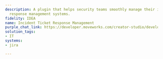 ```yaml
---
description: A plugin that helps security teams smoothly manage their incident ticket
  response management systems.
fidelity: IDEA
name: Incident Ticket Response Management
purple_chat_link: https://developer.moveworks.com/creator-studio/developer-tools/purple-chat?purple_chat_v1=%7B%22messages%22%3A%5B%7B%22from%22%3A%22USER%22%2C%22text%22%3A%22%3Cp%3EI+need+to+check+the+status+of+incident+tickets+for+unknown+login+activity.%3C%2Fp%3E%22%7D%2C%7B%22from%22%3A%22ANNOTATION%22%2C%22text%22%3A%22Searches+for+incident+tickets+related+to+unknown+login+activity+in+the+Incident+Management+System%22%7D%2C%7B%22from%22%3A%22BOT%22%2C%22text%22%3A%22%3Cp%3EI+found+two+incident+tickets+related+to+unknown+login+activity.%3Cbr%3E%3C%2Fp%3E%22%2C%22cards%22%3A%5B%7B%22title%22%3A%22%3Cp%3ETicket+1%3A+INC-10234+-+Unknown+login+from+overseas+IP%3Cbr%3E%3C%2Fp%3E%22%2C%22text%22%3A%22%3Cp%3E%3Cb%3EStatus%3A%3C%2Fb%3E+Open%3Cbr%3E%3Cb%3EReported+By%3A%3C%2Fb%3E+Alex+Doe%3Cbr%3E%3C%2Fp%3E%22%7D%2C%7B%22title%22%3A%22%3Cp%3ETicket+2%3A+INC-20458+-+Repeated+login+attempts+detected%3Cbr%3E%3C%2Fp%3E%22%2C%22text%22%3A%22%3Cp%3E%3Cb%3EStatus%3A%3C%2Fb%3E+In+Progress%3Cbr%3E%3Cb%3EReported+By%3A%3C%2Fb%3E+Jamie+Fox%3Cbr%3E%3C%2Fp%3E%22%7D%5D%7D%2C%7B%22from%22%3A%22USER%22%2C%22text%22%3A%22%3Cp%3EResolve+ticket+INC-10234+for+Alex+Doe+because+the+user+verified+their+travel+status.%3Cbr%3E%3C%2Fp%3E%22%7D%2C%7B%22from%22%3A%22BOT%22%2C%22text%22%3A%22%3Cp%3EPlease+confirm+the+resolution+details+for+Ticket+INC-10234+reported+by+Alex+Doe.%3Cbr%3E%3C%2Fp%3E%22%2C%22cards%22%3A%5B%7B%22title%22%3A%22%3Cp%3EResolution+Confirmation%3Cbr%3E%3C%2Fp%3E%22%2C%22text%22%3A%22%3Cp%3E%3Cb%3ETicket+ID%3A%3C%2Fb%3E+INC-10234%3Cbr%3E%3Cb%3EReported+By%3A%3C%2Fb%3E+Alex+Doe%3Cbr%3E%3Cb%3EReason%3A%3C%2Fb%3E+User+verified+their+travel+status.%3Cbr%3E%3C%2Fp%3E%22%2C%22buttons%22%3A%5B%7B%22style%22%3A%22PRIMARY%22%2C%22text%22%3A%22Confirm+Resolution%22%7D%2C%7B%22text%22%3A%22Edit+Details%22%7D%2C%7B%22text%22%3A%22Cancel%22%7D%5D%7D%5D%7D%5D%2C%22settings%22%3A%7B%22colorStyle%22%3A%22LIGHT%22%2C%22startTime%22%3A%2211%3A43%2BAM%22%2C%22defaultPerson%22%3A%22GWEN%22%2C%22editable%22%3Atrue%2C%22botName%22%3A%22%22%2C%22botImageUrl%22%3A%22%22%7D%7D
solution_tags:
- IT
systems:
- jira

---
```

